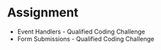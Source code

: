# Assignment

* Event Handlers - Qualified Coding Challenge
* Form Submissions - Qualified Coding Challenge